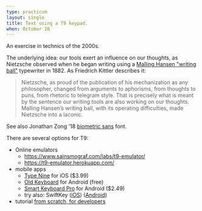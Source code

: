 ```yaml
---
type: practicum
layout: single
title: Text using a T9 keypad.
when: October 28
---
```


An exercise in technics of the 2000s.

<!--more-->

The underlying idea: our tools exert an influence on our thoughts, as Nietzsche observed when he began writing using a [Malling Hansen "writing ball"](https://www.typewritermuseum.org/collection/index.php3?machine=hansen&cat=kd) typewriter in 1882. As Friedrich Kittler describes it:

> Nietzsche, as proud of the publication of his mechanization as any philosopher, changed from arguments to aphorisms, from thoughts to puns, from rhetoric to telegram style.  That is precisely what is meant by the sentence our writing tools are also working on our thoughts.  Malling Hansen’s writing ball, with its operating difficulties, made Nietzsche into a laconic.

See also Jonathan Zong '18 [biometric sans](https://jonathanzong.com/blog/2020/05/31/biometric-sans-and-public-display-embodied-writing-in-the-age-of-data) font.

There are several options for T9:

- Online emulators
  - https://www.sainsmograf.com/labs/t9-emulator/
  - https://t9-emulator.herokuapp.com/
- mobile apps
  - [Type Nine](https://apps.apple.com/us/app/type-nine-t9-keyboard/id926008509) for iOS ($3.99)
  - [Old Keyboard](https://play.google.com/store/apps/details?id=ssw.android.keyboardold&hl=en) for Android (free)
  - [Smart Keyboard Pro](https://play.google.com/store/apps/details?id=net.cdeguet.smartkeyboardpro) for Android ($2.49)
  - try also: SwiftKey ([iOS](https://apps.apple.com/us/app/microsoft-swiftkey-keyboard/id911813648)) ([Android](https://play.google.com/store/apps/details?id=com.touchtype.swiftkey&hl=en_US))
- tutorial [from scratch, for developers](https://www.toptal.com/ios/t9-search-ios)
